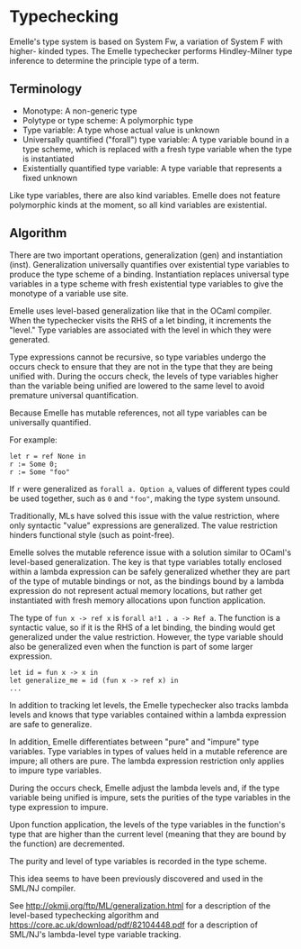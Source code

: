 # Typechecking

Emelle's type system is based on System Fw, a variation of System F with higher-
kinded types. The Emelle typechecker performs Hindley-Milner type inference to
determine the principle type of a term.

## Terminology

- Monotype: A non-generic type
- Polytype or type scheme: A polymorphic type
- Type variable: A type whose actual value is unknown
- Universally quantified ("forall") type variable: A type variable bound in a
  type scheme, which is replaced with a fresh type variable when the type is
  instantiated
- Existentially quantified type variable: A type variable that represents a
  fixed unknown

Like type variables, there are also kind variables. Emelle does not feature
polymorphic kinds at the moment, so all kind variables are existential.

## Algorithm

There are two important operations, generalization (gen) and instantiation
(inst). Generalization universally quantifies over existential type variables to
produce the type scheme of a binding. Instantiation replaces universal type
variables in a type scheme with fresh existential type variables to give the
monotype of a variable use site.

Emelle uses level-based generalization like that in the OCaml compiler. When the
typechecker visits the RHS of a let binding, it increments the "level." Type
variables are associated with the level in which they were generated.

Type expressions cannot be recursive, so type variables undergo the occurs check
to ensure that they are not in the type that they are being unified with. During
the occurs check, the levels of type variables higher than the variable being
unified are lowered to the same level to avoid premature universal
quantification.

Because Emelle has mutable references, not all type variables can be universally
quantified.

For example:

    let r = ref None in
    r := Some 0;
    r := Some "foo"

If `r` were generalized as `forall a. Option a`, values of different types could
be used together, such as `0` and `"foo"`, making the type system unsound.

Traditionally, MLs have solved this issue with the value restriction, where only
syntactic "value" expressions are generalized. The value restriction hinders
functional style (such as point-free).

Emelle solves the mutable reference issue with a solution similar to OCaml's
level-based generalization. The key is that type variables totally enclosed
within a lambda expression can be safely generalized whether they are part
of the type of mutable bindings or not, as the bindings bound by a lambda
expression do not represent actual memory locations, but rather get instantiated
with fresh memory allocations upon function application.

The type of `fun x -> ref x` is `forall a!1 . a -> Ref a`. The function is a
syntactic value, so if it is the RHS of a let binding, the binding would get
generalized under the value restriction. However, the type variable should also
be generalized even when the function is part of some larger expression.

    let id = fun x -> x in
    let generalize_me = id (fun x -> ref x) in
    ...

In addition to tracking let levels, the Emelle typechecker also tracks lambda
levels and knows that type variables contained within a lambda expression are
safe to generalize.

In addition, Emelle differentiates between "pure" and "impure" type variables.
Type variables in types of values held in a mutable reference are impure; all
others are pure. The lambda expression restriction only applies to impure type
variables.

During the occurs check, Emelle adjust the lambda levels and, if the type
variable being unified is impure, sets the purities of the type variables in the
type expression to impure.

Upon function application, the levels of the type variables in the function's
type that are higher than the current level (meaning that they are bound by the
function) are decremented.

The purity and level of type variables is recorded in the type scheme.

This idea seems to have been previously discovered and used in the SML/NJ
compiler.

See http://okmij.org/ftp/ML/generalization.html for a description of the
level-based typechecking algorithm and
https://core.ac.uk/download/pdf/82104448.pdf for a description of SML/NJ's
lambda-level type variable tracking.
